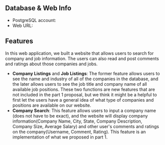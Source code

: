 ## Database & Web Info
* PostgreSQL account: 
* Web URL:

## Features
In this web application, we built a website that allows users to search for company and job information. The users can also read and post comments and ratings about those companies and jobs. 

* **Company Listings** and **Job Listings**: The former feature allows users to see the name and industry of all of the companies in the database, and the later allows users to see the job title and company name of all available job positions. These two functions are new features that are not included in the part 1 proposal, but we think it might be a helpful to first let the users have a general idea of what type of companies and positions are available on our website.
* **Company Search**: This feature allows users to input a company name (does not have to be exact), and the website will display company information(Company Name, City, State, Company Description, Company Size, Average Salary) and other user's comments and ratings on the company(Username, Comment, Rating). This feature is an implementation of what we proposed in part 1.
